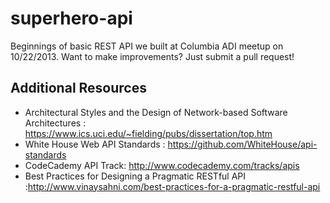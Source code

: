 superhero-api
=============
Beginnings of basic REST API we built at Columbia ADI meetup on 10/22/2013. Want to make improvements? Just submit a pull request!

Additional Resources
-------------
* Architectural Styles and the Design of Network-based Software Architectures : https://www.ics.uci.edu/~fielding/pubs/dissertation/top.htm
* White House Web API Standards : https://github.com/WhiteHouse/api-standards
* CodeCademy API Track: http://www.codecademy.com/tracks/apis
* Best Practices for Designing a Pragmatic RESTful API :http://www.vinaysahni.com/best-practices-for-a-pragmatic-restful-api

